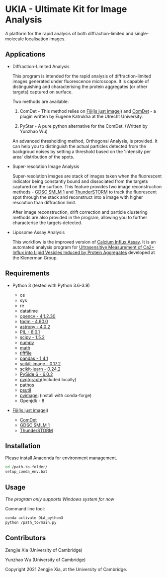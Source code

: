UKIA - Ultimate Kit for Image Analysis
======================================

A platform for the rapid analysis of both diffraction-limited and single-molecule localisation images.


Applications
------------
- Diffraction-Limited Analysis
	
	This program is intended for the rapid analysis of diffraction-limited images generated under fluorescence microscope. It is capable of distinguishing and characterising the protein aggregates (or other targets) captured on surface. 
	
	Two methods are available:
		
	1. ComDet - This method relies on [Fiji(is just imagej)](https://imagej.net/Fiji) and [ComDet](https://github.com/ekatrukha/ComDet) - a plugin written by Eugene Katrukha at the Utrecht University.
		
	2. PyStar - A pure python alternative for the ComDet. (Written by Yunzhao Wu)
	
	An advanced thresholding method, Orthogonal Analysis, is provided. It can help you to distinguish the actual particles detected from the backgroud noises by setting a threshold based on the 'intensity per area' distribution of the spots.
	

- Super-resolution Image Analysis
	
	Super-resolution images are stack of images taken when the fluorescent indicator being constantly bound and dissociated from the targets captured on the surface. This feature provides two image reconstruction methods - [GDSC SMLM 1](https://gdsc-smlm.readthedocs.io/en/latest/) and [ThunderSTORM](https://zitmen.github.io/thunderstorm/) to track the fluorescent spot through the stack and reconstruct into a image with higher resolution than diffraction limit.

	After image reconstruction, drift correction and particle clustering methods are also provided in the program, allowing you to further characterise the targets detected.


- Liposome Assay Analysis

	This workflow is the improved version of [Calcium Influx Assay](https://github.com/zengjiexia/CalciumInfluxAssay). It is an automated analysis program for [Ultrasensitive Measurement of Ca2+ Influx into Lipid Vesicles Induced by Protein Aggregates](https://doi.org/10.1002/anie.201700966) developed at the Klenerman Group. 



Requirements
------------

- Python 3 (tested with Python 3.6-3.9)
	- os
	- sys
	- re
	- datatime
	- [opencv - 4.1.2.30](https://pypi.org/project/opencv-contrib-python/)
	- [tqdm - 4.60.0](https://pypi.org/project/tqdm/)
	- [astropy - 4.0.2](https://www.astropy.org/)
	- [PIL - 8.0.1](https://pypi.org/project/Pillow/)
	- [scipy - 1.5.2](https://www.scipy.org/)
	- [numpy](https://numpy.org/)
	- [math](https://docs.python.org/3/library/math.html)
	- [tifffile](https://pypi.org/project/tifffile/)
	- [pandas - 1.4.1](https://pandas.pydata.org/)
	- [scikit-image - 0.17.2](https://scikit-image.org/)
	- [scikit-learn - 0.24.2](https://scikit-learn.org/)
	- [PySide 6 - 6.0.2](https://pypi.org/project/PySide6/)
	- [pyqtgraph](https://github.com/pyqtgraph/pyqtgraph)(Included locally)
	- [pathos](https://pypi.org/project/pathos/)
	- [psutil](https://pypi.org/project/psutil/)
    - [pyimagej](https://github.com/imagej/pyimagej) (install with conda-forge)
    - Openjdk - 8

- [Fiji(is just imagej)](https://imagej.net/Fiji) 
	- [ComDet](https://github.com/ekatrukha/ComDet)
	- [GDSC SMLM 1](https://gdsc-smlm.readthedocs.io/en/latest/)
	- [ThunderSTORM](https://zitmen.github.io/thunderstorm/)


Installation
------------
Please install Anaconda for environment management.
```sh
cd /path-to-folder/
setup_conda_env.bat
```


Usage
-----
*The program only supports Windows system for now*

Command line tool:
```sh
conda activate DLA_python3
python /path_to/main.py
```


Contributors
------------
Zengjie Xia (University of Cambridge)

Yunzhao Wu (University of Cambridge)


Copyright 2021 Zengjie Xia, at the University of Cambridge.
